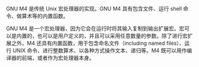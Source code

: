 GNU M4 是传统 Unix 宏处理器的实现。GNU M4 具有包含文件、运行 shell 命令、做算术等的内置函数。

GNU M4 是一个宏处理器，因为它会在运行时将其输入复制到输出扩展宏。宏可以是内置的，也可以是用户定义的，并且可以采用任意数量的参数。除了进行宏扩展之外，M4 还具有内置函数，用于包含命名文件（including named files）、运行 UNIX 命令、进行整数算术、以各种方式操作文本、递归等。M4 既可以用作编译器的前端，或者作为宏处理器本身。